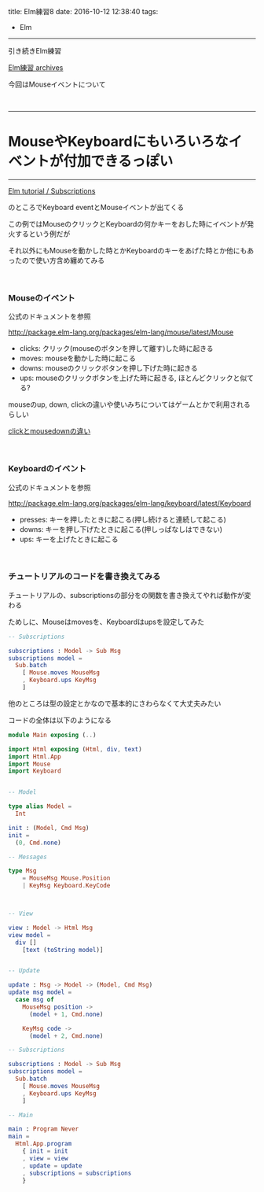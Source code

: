 title: Elm練習8
date: 2016-10-12 12:38:40
tags:
- Elm
---

引き続きElm練習

[Elm練習 archives](https://yoheikoga.github.io/tags/Elm/)


今回はMouseイベントについて

<!-- more -->

<br>

---
# MouseやKeyboardにもいろいろなイベントが付加できるっぽい
---

[Elm tutorial / Subscriptions](https://www.elm-tutorial.org/en/03-subs-cmds/01-subs.html)

のところでKeyboard eventとMouseイベントが出てくる

この例ではMouseのクリックとKeyboardの何かキーをおした時にイベントが発火するという例だが

それ以外にもMouseを動かした時とかKeyboardのキーをあげた時とか他にもあったので使い方含め纏めてみる

<br>

### Mouseのイベント

公式のドキュメントを参照

http://package.elm-lang.org/packages/elm-lang/mouse/latest/Mouse

- clicks: クリック(mouseのボタンを押して離す)した時に起きる
- moves: mouseを動かした時に起こる
- downs: mouseのクリックボタンを押し下げた時に起きる
- ups: mouseのクリックボタンを上げた時に起きる, ほとんどクリックと似てる?

mouseのup, down, clickの違いや使いみちについてはゲームとかで利用されるらしい

[clickとmousedownの違い](http://naoyashiga.hatenablog.com/entry/2013/10/19/105445)

<br>

### Keyboardのイベント

公式のドキュメントを参照

http://package.elm-lang.org/packages/elm-lang/keyboard/latest/Keyboard

- presses: キーを押したときに起こる(押し続けると連続して起こる)
- downs: キーを押し下げたときに起こる(押しっぱなしはできない)
- ups: キーを上げたときに起こる

<br>

### チュートリアルのコードを書き換えてみる

チュートリアルの、subscriptionsの部分をの関数を書き換えてやれば動作が変わる

ためしに、Mouseはmovesを、Keyboardはupsを設定してみた

```elm
-- Subscriptions

subscriptions : Model -> Sub Msg
subscriptions model =
  Sub.batch
    [ Mouse.moves MouseMsg
    , Keyboard.ups KeyMsg
    ]
```


他のところは型の設定とかなので基本的にさわらなくて大丈夫みたい

コードの全体は以下のようになる

```elm
module Main exposing (..)

import Html exposing (Html, div, text)
import Html.App
import Mouse
import Keyboard


-- Model

type alias Model =
  Int

init : (Model, Cmd Msg)
init =
  (0, Cmd.none)

-- Messages

type Msg
    = MouseMsg Mouse.Position
    | KeyMsg Keyboard.KeyCode



-- View

view : Model -> Html Msg
view model =
  div []
    [text (toString model)]


-- Update

update : Msg -> Model -> (Model, Cmd Msg)
update msg model =
  case msg of 
    MouseMsg position ->
      (model + 1, Cmd.none)

    KeyMsg code ->
      (model + 2, Cmd.none)

-- Subscriptions

subscriptions : Model -> Sub Msg
subscriptions model =
  Sub.batch
    [ Mouse.moves MouseMsg
    , Keyboard.ups KeyMsg
    ]

-- Main

main : Program Never
main =
  Html.App.program
    { init = init
    , view = view
    , update = update
    , subscriptions = subscriptions
    }
```




